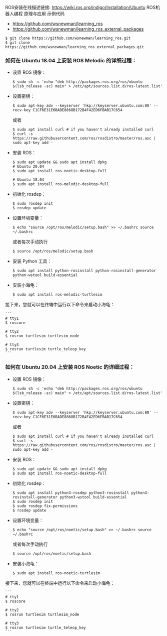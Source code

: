 ROS安装在线描述链接: https://wiki.ros.org/indigo/Installation/Ubuntu
ROS机器人编程 原理与应用 示例代码
- https://github.com/wsnewman/learning_ros
- https://github.com/wsnewman/learning_ros_external_packages

```
$ git clone https://github.com/wsnewman/learning_ros.git
$ git clone https://github.com/wsnewman/learning_ros_external_packages.git
```

### 如何在 Ubuntu 18.04 上安装 ROS Melodic 的详细过程：

- 设置 ROS 镜像：

    ```
    $ sudo sh -c 'echo "deb http://packages.ros.org/ros/ubuntu $(lsb_release -sc) main" > /etc/apt/sources.list.d/ros-latest.list'
    ```

- 设置密钥：

    ```
    $ sudo apt-key adv --keyserver 'hkp://keyserver.ubuntu.com:80' --recv-key C1CF6E31E6BADE8868B172B4F42ED6FBAB17C654
    ```

    或者

    ```
    $ sudo apt install curl # if you haven't already installed curl
    $ curl -s https://raw.githubusercontent.com/ros/rosdistro/master/ros.asc | sudo apt-key add -
    ```

- 安装 ROS：

    ```
    $ sudo apt update && sudo apt install dpkg
    # Ubuntu 20.04
    $ sudo apt install ros-noetic-desktop-full

    # Ubuntu 18.04
    $ sudo apt install ros-melodic-desktop-full
    ```

- 初始化 rosdep：

    ```
    $ sudo rosdep init 
    $ rosdep update
    ```

- 设置环境变量：

    ```
    $ echo "source /opt/ros/melodic/setup.bash" >> ~/.bashrc source ~/.bashrc
    ```

    或者每次手动执行

    ```
    $ source /opt/ros/melodic/setup.bash
    ```

- 安装 Python 工具：

    ```
    $ sudo apt install python-rosinstall python-rosinstall-generator python-wstool build-essential
    ```

- 安装小海龟：

    ```
    $ sudo apt install ros-melodic-turtlesim
    ```

接下来，您就可以在终端中运行以下命令来启动小海龟：

    ```
    # tty1
    $ roscore

    # tty2
    $ rosrun turtlesim turtlesim_node

    # tty3
    $ rosrun turtlesim turtle_teleop_key
    ```


### 如何在 Ubuntu 20.04 上安装 ROS Noetic 的详细过程：

- 设置 ROS 镜像：

    ```
    $ sudo sh -c 'echo "deb http://packages.ros.org/ros/ubuntu $(lsb_release -sc) main" > /etc/apt/sources.list.d/ros-latest.list'
    ```

- 设置密钥：

    ```
    $ sudo apt-key adv --keyserver 'hkp://keyserver.ubuntu.com:80' --recv-key C1CF6E31E6BADE8868B172B4F42ED6FBAB17C654
    ```

    或者

    ```
    $ sudo apt install curl # if you haven't already installed curl
    $ curl -s https://raw.githubusercontent.com/ros/rosdistro/master/ros.asc | sudo apt-key add -
    ```

- 安装 ROS：

    ```
    $ sudo apt update && sudo apt install dpkg
    $ sudo apt install ros-noetic-desktop-full
    ```

- 初始化 rosdep：

    ```
    $ sudo apt install python3-rosdep python3-rosinstall python3-rosinstall-generator python3-wstool build-essential
    $ sudo rosdep init 
    $ sudo rosdep fix-permissions
    $ rosdep update
    ```

- 设置环境变量：

    ```
    $ echo "source /opt/ros/noetic/setup.bash" >> ~/.bashrc source ~/.bashrc
    ```

    或者每次手动执行

    ```
    $ source /opt/ros/noetic/setup.bash
    ```

- 安装小海龟：

    ```
    $ sudo apt install ros-noetic-turtlesim
    ```

接下来，您就可以在终端中运行以下命令来启动小海龟：

    ```
    # tty1
    $ roscore

    # tty2
    $ rosrun turtlesim turtlesim_node

    # tty3
    $ rosrun turtlesim turtle_teleop_key
    ```

